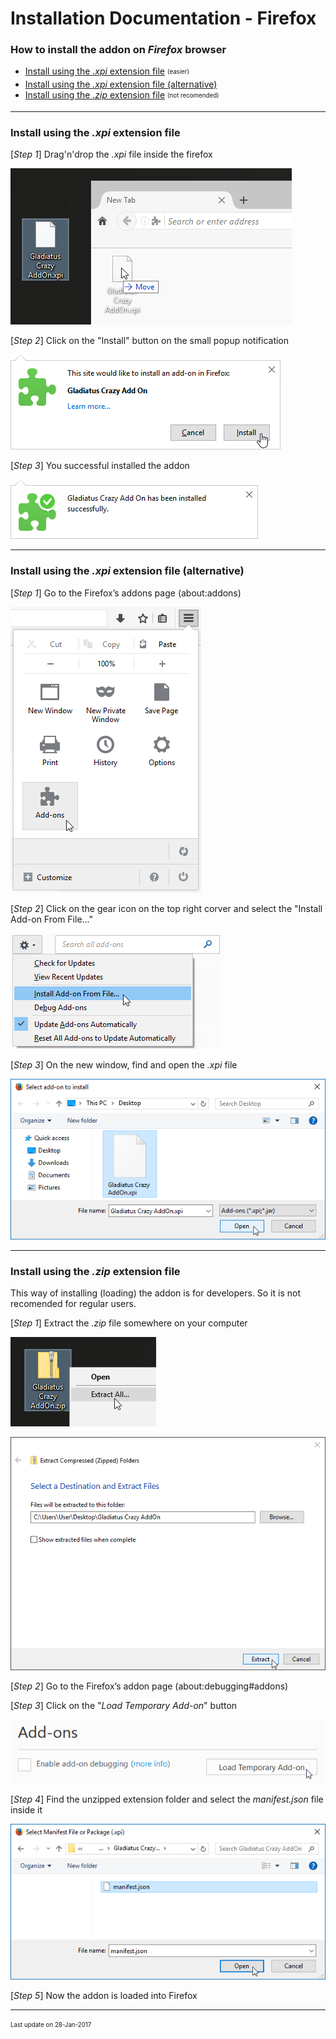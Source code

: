 # Installation Documentation - Firefox

### How to install the addon on *Firefox* browser

- [Install using the *.xpi* extension file](#install-using-the-xpi-extension-file) <sub><sup>(easier)</sup></sub>
- [Install using the *.xpi* extension file (alternative)](#install-using-the-xpi-extension-file-alternative)
- [Install using the *.zip* extension file](#install-using-the-zip-extension-file) <sub><sup>(not recomended)</sup></sub>

---

### Install using the *.xpi* extension file

[*Step 1*] Drag'n'drop the *.xpi* file inside the firefox

![firefox-xpi-drag-n-drop-on-firefox](resources/installation/firefox-xpi-drag-n-drop-on-firefox.png)

[*Step 2*] Click on the "Install" button on the small popup notification

![firefox-extension-approve-install](resources/installation/firefox-extension-approve-install.png)

[*Step 3*] You successful installed the addon

![firefox-extension-approved](resources/installation/firefox-extension-approved.png)

---

### Install using the *.xpi* extension file (alternative)
[*Step 1*] Go to the Firefox’s addons page (about:addons)

![firefox-go-to-addons](resources/installation/firefox-go-to-addons.png)

[*Step 2*] Click on the gear icon on the top right corver and select the "Install Add-on From File..."

![firefox-addon-install-from-file](resources/installation/firefox-addon-install-from-file.png)

[*Step 3*] On the new window, find and open the *.xpi* file

![firefox-addon-install-from-file-open](resources/installation/firefox-addon-install-from-file-open.png)

---

### Install using the *.zip* extension file

This way of installing (loading) the addon is for developers. So it is not recomended for regular users.

[*Step 1*] Extract the *.zip* file somewhere on your computer

![extension-zip-extract](resources/installation/extension-zip-extract.png)

![extension-zip-extract-window](resources/installation/extension-zip-extract-window.png)

[*Step 2*] Go to the Firefox’s addon page (about:debugging#addons)

[*Step 3*] Click on the "*Load Temporary Add-on*" button

![firefox-addon-debug-load-temporary-addon](resources/installation/firefox-addon-debug-load-temporary-addon.png)

[*Step 4*] Find the unzipped extension folder and select the *manifest.json* file inside it

![firefox-addon-debug-load-manifest](resources/installation/firefox-addon-debug-load-manifest.png)

[*Step 5*] Now the addon is loaded into Firefox

---

<sub><sup>Last update on 28-Jan-2017</sup></sub>
